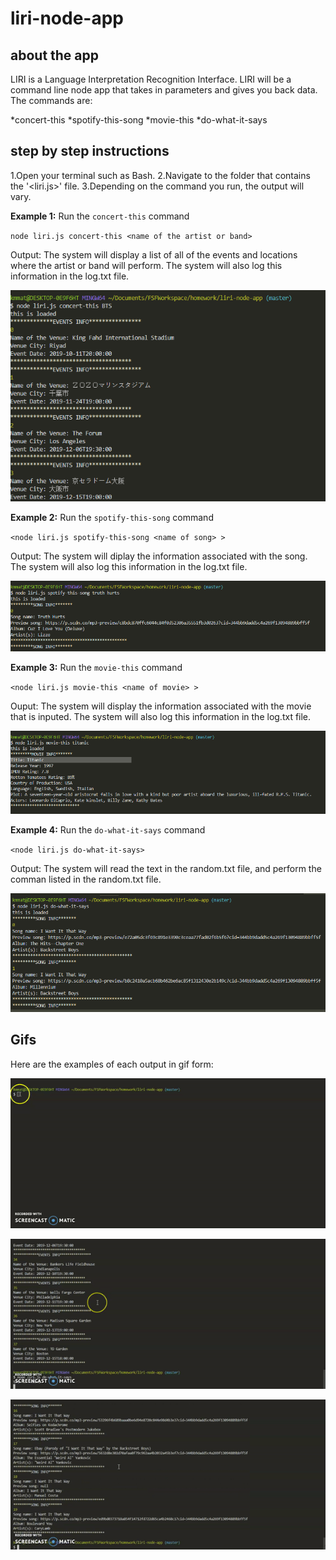 # liri-node-app

## about the app

LIRI is a Language Interpretation Recognition Interface. LIRI will be a command line node app that takes in parameters and gives you back data. The commands are:

*concert-this
*spotify-this-song
*movie-this
*do-what-it-says

## step by step instructions

1.Open your terminal such as Bash. 
2.Navigate to the folder that contains the '<liri.js>' file.
3.Depending on the command you run, the output will vary. 

**Example 1:** Run the `concert-this` command 

`node liri.js concert-this <name of the artist or band>`

Output: The system will display a list of all of the events and locations where the artist or band will perform. The system will also log this information in the log.txt file. 

![Image of Concert-This](https://github.com/kmmatthews15/liri-node-app/blob/master/screenshots/concert-this.PNG?raw=true)

**Example 2:** Run the `spotify-this-song` command

 `<node liri.js spotify-this-song <name of song> >`

Output: The system will diplay the information associated with the song. The system will also log this information in the log.txt file. 

![Image of Spotify-This-Song](https://github.com/kmmatthews15/liri-node-app/blob/master/screenshots/spotify-this-song.PNG?raw=true)

**Example 3:** Run the `movie-this` command

`<node liri.js movie-this <name of movie> >`

Ouput: The system will display the information associated with the movie that is inputed. The system will also log this information in the log.txt file. 

![Image of Movie-This](https://github.com/kmmatthews15/liri-node-app/blob/master/screenshots/movie-this.PNG?raw=true)

**Example 4:** Run the `do-what-it-says` command

`<node liri.js do-what-it-says>`

Output: The system will read the text in the random.txt file, and perform the comman listed in the random.txt file.

![Image of Do-What-It-Says](https://github.com/kmmatthews15/liri-node-app/blob/master/screenshots/do-what-it-says.PNG?raw=true) 

## Gifs
Here are the examples of each output in gif form: 

![Giph of Concert](https://github.com/kmmatthews15/liri-node-app/blob/master/screenshots/ezgif.com-video-to-gif.gif?raw=true)

![Giph of Spotify](https://github.com/kmmatthews15/liri-node-app/blob/master/screenshots/ezgif.com-video-to-gif(2).gif?raw=true)

![Giph of Movie](https://github.com/kmmatthews15/liri-node-app/blob/master/screenshots/ezgif.com-video-to-gif(3).gif?raw=true)
